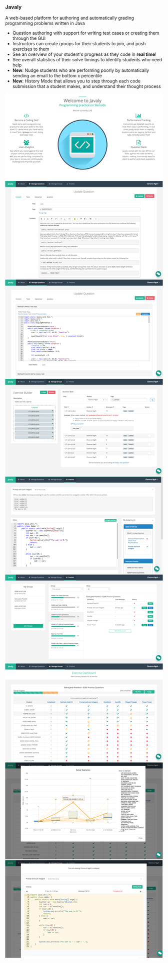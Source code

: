 ### Javaly
A web-based platform for authoring and automatically grading programming problems written in Java

* Question authoring with support for writing test cases or creating them through the GUI
* Instructors can create groups for their students to join, and push exercises to them
* See an overview of your student's progress as they code in **real time**!
* See overall statistics of their solve timings to identify students who need help
* **New**: Nudge students who are performing poorly by automatically sending an email to the bottom x percentile
* **New**: History Mode that allows you to step through each code submission that a student makes, and understand their thought process

![Screenshot](screenshots/Banner.png?raw=true)
![Screenshot](screenshots/Question%20Editor.png?raw=true)
![Screenshot](screenshots/Test%20Code%20Editor.png?raw=true)
![Screenshot](screenshots/Exercise%20Builder.png?raw=true)
![Screenshot](screenshots/Codepad.png?raw=true)
![Screenshot](screenshots/Student%20Practice.png?raw=true)
![Screenshot](screenshots/Instructor%20Dashboard.png?raw=true)
![Screenshot](screenshots/Solve%20Statistics.png?raw=true)
![Screenshot](screenshots/History%20Mode.png?raw=true)
